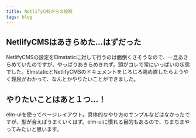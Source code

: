 ```yaml
---
title: NetlifyCMSからの投稿
tags: blog
---
```

## NetlifyCMSはあきらめた…はずだった
NetlifyCMSの設定をElmstaticに対して行うのは面倒くさそうなので、一旦あきらめていたのですが、やっぱりあきらめきれず。頭がコレで常にいっぱいの状態でした。ElmstaticとNetlifyCMSのドキュメントをじろじろ眺め直したらようやく理屈がわかって、なんとかやりたいことができました。

## やりたいことはあと１つ…！
elm-uiを使ってページレイアウト。具体的なやり方のサンプルなどはなかったですが、型が合えばうまくいくはず。elm-uiに慣れる目的もあるので、ちまちまやってみたいと思います。
